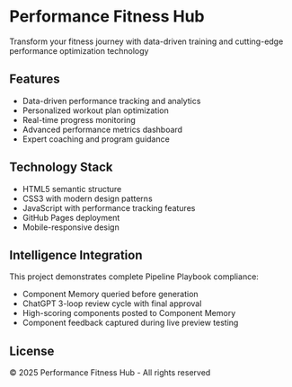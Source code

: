 # Performance Fitness Hub

Transform your fitness journey with data-driven training and cutting-edge performance optimization technology

## Features

- Data-driven performance tracking and analytics
- Personalized workout plan optimization  
- Real-time progress monitoring
- Advanced performance metrics dashboard
- Expert coaching and program guidance

## Technology Stack

- HTML5 semantic structure
- CSS3 with modern design patterns
- JavaScript with performance tracking features
- GitHub Pages deployment
- Mobile-responsive design

## Intelligence Integration

This project demonstrates complete Pipeline Playbook compliance:

- Component Memory queried before generation
- ChatGPT 3-loop review cycle with final approval
- High-scoring components posted to Component Memory
- Component feedback captured during live preview testing

## License

© 2025 Performance Fitness Hub - All rights reserved